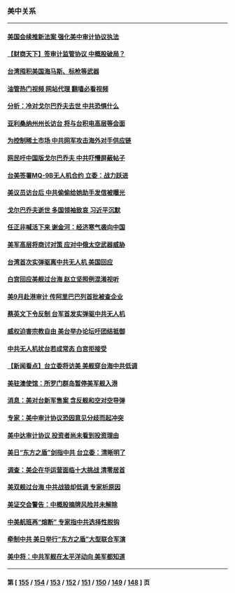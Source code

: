 ### 美中关系
---
#### [美国会续推新法案 强化美中审计协议执法](../../pages/nf1412576/n13814874.md?09011245) 
#### [【财商天下】签审计监管协议 中概股破局？](../../pages/nf1412576/n13814835.md?09011245) 
#### [台湾囤积美国海马斯、标枪等武器](../../pages/nf1412576/n13814844.md?09011245) 
#### [油管热门视频 网站代理 翻墙必看视频](http://209.222.30.114:81/youtube.html?09011245)
#### [分析：冷对戈尔巴乔夫去世 中共恐惧什么](../../pages/nf1412576/n13814778.md?09011245) 
#### [亚利桑纳州州长访台 将与台积电高层等会面](../../pages/nf1412576/n13814702.md?09011245) 
#### [为控制稀土市场 中共网军攻击海外对手供应链](../../pages/nf1412576/n13814425.md?09011245) 
#### [网民吁中国版戈尔巴乔夫 中共吓懵屏蔽帖子](../../pages/nf1412576/n13814733.md?09011245) 
#### [台美签署MQ-9B无人机合约 立委：战力跃进](../../pages/nf1412576/n13814568.md?09011245) 
#### [美议员访台后 中共偷偷给她助手发信被曝光](../../pages/nf1412576/n13814672.md?09011245) 
#### [戈尔巴乔夫逝世 多国领袖致哀 习近平沉默](../../pages/nf1412576/n13814454.md?09011245) 
#### [任正非喊活下来 谢金河：经济寒气袭向中国](../../pages/nf1412576/n13814196.md?09011245) 
#### [美军高层将商讨对策 应对中俄太空武器威胁](../../pages/nf1412576/n13814201.md?09011245) 
#### [台湾首次实弹驱离中共无人机 美国回应](../../pages/nf1412576/n13814105.md?09011245) 
#### [白宫回应美舰过台海 赵立坚照例混淆视听](../../pages/nf1412576/n13814037.md?09011245) 
#### [美9月赴港审计 传阿里巴巴列首批被查企业](../../pages/nf1412576/n13813987.md?09011245) 
#### [蔡英文下令反制 台军首发实弹驱中共无人机](../../pages/nf1412576/n13813905.md?09011245) 
#### [威权迫害宗教自由 美台举办论坛吁团结抵御](../../pages/nf1412576/n13813762.md?09011245) 
#### [中共无人机扰台若成常态 白宫拒接受](../../pages/nf1412576/n13813783.md?09011245) 
#### [【新闻看点】台立委将访美 美舰穿台海中共低调](../../pages/nf1412576/n13813310.md?09011245) 
#### [美驻澳使馆：所罗门群岛暂停美军舰入港](../../pages/nf1412576/n13813674.md?09011245) 
#### [消息：美对台新军售案 含反舰和空对空导弹](../../pages/nf1412576/n13813602.md?09011245) 
#### [专家：美中审计协议恐因意见分歧而起冲突](../../pages/nf1412576/n13813306.md?09011245) 
#### [美中达审计协议 投资者尚未看到投资理由](../../pages/nf1412576/n13813321.md?09011245) 
#### [美日“东方之盾”剑指中共 台立委：清晰明了](../../pages/nf1412576/n13813088.md?09011245) 
#### [调查：美企在华运营面临十大挑战 清零居首](../../pages/nf1412576/n13813244.md?09011245) 
#### [美双舰过台海 中共战狼却低调 专家析原因](../../pages/nf1412576/n13813189.md?09011245) 
#### [美证交会警告：中概股摘牌风险并未解除](../../pages/nf1412576/n13812841.md?09011245) 
#### [中美航班再“熔断” 专家指中共选择性脱钩](../../pages/nf1412576/n13812797.md?09011245) 
#### [牵制中共 美日举行“东方之盾”大型联合军演](../../pages/nf1412576/n13812336.md?09011245) 
#### [美中将：中共军舰在太平洋动向 美军都知道](../../pages/nf1412576/n13811675.md?09011245) 

---
#### 第 [ [155](./155.md?09011245) / [154](./154.md?09011245) / [153](./153.md?09011245) / [152](./152.md?09011245) / [151](./151.md?09011245) / [150](./150.md?09011245) / [149](./149.md?09011245) / [148](./148.md?09011245) ] 页
